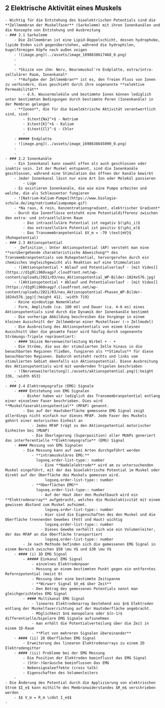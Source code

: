 ## 2 Elektrische Aktivität eines Muskels
	- Wichtig für die Entstehung des bioelektrischen Potentials sind die **Zellmembran der Muskelfaser** (Sarkolemm) mit ihren Ionenkanälen und die Konzepte von Entstehung und Ausbreitung
	- ### 2.1 Sarkolemm
		- Die Zellmembran ist eine Lipid-Doppelschicht, dessen hydrophobe, lipide Enden sich gegenüberstehen, während die hydrophilen, kugelförmigen Köpfe nach außen zeigen
		- ![image.png](../assets/image_1698638617468_0.png)
		-
		-
		- *Skizze von ihm: Nerv, Neuromuskul're Endplatte, extra/intra- zellulärer Raum, Ionenkanal*
		- **Aufgabe der Zellmembran** ist es, den freien Fluss von Ionen zu verhindern, dies geschieht durch ihre sogenannte **selektive Permeabilität**
			- d.h. Wassermoleküle und bestimmte Ionen können lediglich unter bestimmten Bedingungen durch bestimmte Poren (Ionenkanäle) in der Membran gelangen
		- **Ionen**, die für die bioelektrische Aktivität verantwortlich sind, sind:
			- $\text{Na}^+$ - Natrium
			- $\text{K}^+$ - Kalium
			- $\text{Cl}^-$ - Chlor
			-
		- ##### Endplatte
		- ![image.png](../assets/image_1698638645090_0.png)
		-
		-
	- ### 2.2 Ionenkanäle
		- Ein Ionenkanal kann sowohl offen als auch geschlossen oder inaktiv sein. Ist der Muskel entspannt, sind die Ionenkanäle geschlossen, während eine Stimulation das öffnen der Kanäle bewirkt
		- Jeder Ionenkanal lässt nur eine Art Ion oder Molekül passieren
			- Lüge
		- Es existieren Ionenkanäle, die wie eine Pumpe arbeiten und welche, die als Schleusentor fungieren
		- ![Natrium-Kalium-Pumpe](https://www.biologie-schule.de/img/natriumkaliumpumpe.gif)
		- *Na raus, K rein, Konzentrationsgradient, elektrischer Gradient*
		- Durch die Ionenflüsse entsteht eine Potentialdifferenz zwischen den extra- und intrazellulären Raum
			- Das intrazelluläre Potential ist negativ $(\phi_i)$
			- das extrazelluläre Potential ist positiv $(\phi_e)$
			- Das Transmembranpotential $V_m = -70 \text{mV}$ (Ruhepotential)
	- ### 2.3 Aktionspotential
		- _Definition_: Unter Aktionspotential (AP) versteht man eine **vorübergehende charakteristische Abweichung** des Transmembranpotentials vom Ruhepotential, hervorgerufen durch ein chemisches Ungleichgewicht als Reaktion auf eine Stimmulation
		- ![Aktionspotential • Ablauf und Potentialverlauf · [mit Video]](https://d1g9li960vagp7.cloudfront.net/wp-content/uploads/2021/03/neu_Aktionspotential_WP-Bilder-1024x576.jpg)
		- ![Aktionspotential • Ablauf und Potentialverlauf · [mit Video]](https://d1g9li960vagp7.cloudfront.net/wp-content/uploads/2021/03/neu_Aktionspotential-Phasen_WP-Bilder-1024x576.jpg){:height 412, :width 719}
		- Keine eindeutige Nomenklatur
		- Form, Amplitude (ca. 100 mV) und Dauer (ca. 4-6 ms) eines Aktionspotentials sind durch die Dynamik der Ionenkanäle bestimmt
		- Die vorherige Abbildung beschreiben die Vorgänge in einem kleinen Ausschnitt der Zellmembran einer Muskelfaser (-> Zellmodel)
		- Die Ausbreitung des Aktionspotentials von einem kleinen Ausschnitt über die gesamte Faser wird häufig durch sogenannte Strömungs-Tripole repräsentiert:
		- #### Skizze Nervenweiterleitung Wirbel + - +
		- Die Ströme, die aus der stimulierten Zelle hinaus in die benachbarten Regionen fließen, fungieren als **Stimulus** für diese benachbarten Regionen. Dadurch entsteht rechts und links vom stimulierten Gebiet ebenfalls ein Aktionspotential. Diese Ausbreitung des Aktionspotentials wird mit wandernden Tripolen beschrieben
		- ![Nervenweiterleitung](./assets/aktionspotential.png){:height 336, :width 653}
		-
	- ### 2.4 Elektromyografie (EMG) Signale
		- #### Entstehung von EMG Signalen
			- Bisher haben wir lediglich das Transmembranpotential entlang einer einzelnen Faser beschrieben. Dies wird **Muskelfaseraktionspotential** (MFAP) genannt.
			- Das auf der Hautoberfläche gemessene EMG Signal zeigt allerdings nicht einfach nur dieses MFAP. Jede Faser des Muskels gehört einer motorischen Einheit an
				- Jedes MFAP trägt zu den Aktionspotential motorischer Einheiten bei (MUAP)
				- Die Überlagerung (Superposition) aller MUAPs generiert das interferentielle **Elektromyografie** (EMG) Signal
		- #### Messung von EMG Signalen
			- Die Messung kann auf zwei Arten durchgeführt werden
				- **intramuskuläres EMG:**
				  logseq.order-list-type:: number
					- Eine **Nadelelektrode** wird am zu untersuchenden Muskel eingeführt, mit der das bioelektrische Potential im Muskel oder direkt auf der Oberfläche des Muskels gemessen wird.
					  logseq.order-list-type:: number
				- **Oberflächen EMG**
				  logseq.order-list-type:: number
					- Auf der Haut über den Muskelbauch wird ein **Elektrodenarray** aufgebracht, welches die Muskelaktivität mit einem gewissen Abstand zum Muskel aufnimmt.
					  logseq.order-list-type:: number
					- Hier sind die Eigenschaften des den Muskel und die Oberfläche trennenden Gewebes (Fett und Haut) wichtig
					  logseq.order-list-type:: number
					- Dieses Gewebe verhällt sich wie ein Volumenleiter, der das MFAP an die Oberfläche transportiert
					  logseq.order-list-type:: number
			- Je nach Methode befinden sich die gemessenen EMG Signal in einem Bereich zwischen $50 \mu V$ und $30 \mu V$
		- #### (i) 1D EMG Signal
			- ##### Einkanal EMG Signal
				- einzelnes Elektrodenpaar
				- Messung an einem bestimmten Punkt gegen ein entferntes Refernzpotential (meist 0)
				- Messung über eine bestimmte Zeitspanne
				- **Wirwarr Signal $V_m$ über Zeit**
				- Den Betrag des gemessenen Potentials nennt man gleichgerichtetes EMG Signal
			- #### Multikanal EMG Signal
				- lineares Elektrodenarray bestehend aus $n$ Elektroden entlang der Muskelfaserrichtung auf der Hautoberfläche angebracht.
				- Möglichkeit $n$ monopolare oder $(n-1)$ differentielle/bipolare EMG Signale aufzunehmen
				- man erhält die Potentialverteilung über die Zeit in einem 1D-Raum
				- **Plot von mehreren Signalen übereinander**
		- #### (ii) 2D Oberflächen EMG Signal
			- Erweiterung des linearen Elektrodenarrays zu einem 2D Elektrodengitter
		- #### (iii) Probleme bei der EMG Messung
			- Die Position der Elektroden beeinflusst das EMG Signal
			- (Stör-)Geräusche beeinflussen das EMG
			- Nebensignaleeffekte (cross talk)
			- Eigenschaften des Volumenleiters
		-
	- Die Änderung des Potential durch die Applizierung von elektrischen Strom $I_e$ kann mithilfe des Membranwiderstandes $R_m$ verschrieben werden
		- $$ V_m = R_m \cdot I_e$$
	-